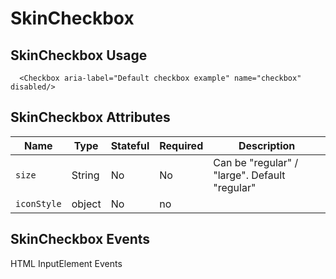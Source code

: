 # SkinCheckbox

## SkinCheckbox Usage

```react
  <Checkbox aria-label="Default checkbox example" name="checkbox" disabled/>
```

## SkinCheckbox Attributes

Name | Type | Stateful | Required | Description
--- | --- | --- | --- | ---
`size` | String | No | No | Can be "regular" / "large". Default "regular"
`iconStyle` | object | No | no | 

## SkinCheckbox Events

HTML InputElement  Events

